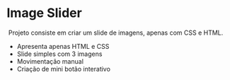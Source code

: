# **Image Slider**

​	Projeto consiste em criar um slide de imagens, apenas com CSS e HTML.

- Apresenta apenas HTML e CSS
- Slide simples com 3 imagens
- Movimentação manual
- Criação de mini botão interativo

